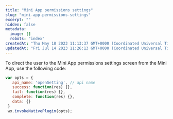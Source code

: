 ```yaml
---
title: "Mini App permissions settings"
slug: "mini-app-permissions-settings"
excerpt: ""
hidden: false
metadata: 
  image: []
  robots: "index"
createdAt: "Thu May 18 2023 11:13:37 GMT+0000 (Coordinated Universal Time)"
updatedAt: "Fri Jul 14 2023 11:26:13 GMT+0000 (Coordinated Universal Time)"
---
```

To direct the user to the Mini App permissions settings screen from the Mini App, use the following code:

```javascript
var opts = {
   api_name: 'openSetting', // api name
   success: function(res) {},
   fail: function(res) {},
   complete: function(res) {},
   data: {}
 }
 wx.invokeNativePlugin(opts);
```
